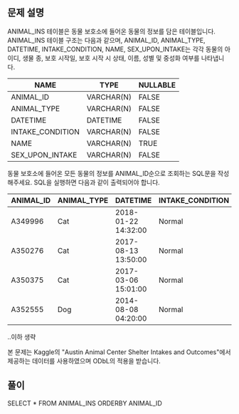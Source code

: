 ## 문제 설명

ANIMAL_INS 테이블은 동물 보호소에 들어온 동물의 정보를 담은 테이블입니다.
ANIMAL_INS 테이블 구조는 다음과 같으며,
ANIMAL_ID, ANIMAL_TYPE, DATETIME, INTAKE_CONDITION, NAME, SEX_UPON_INTAKE는
각각 동물의 아이디, 생물 종, 보호 시작일, 보호 시작 시 상태, 이름, 성별 및 중성화 여부를 나타냅니다.

|NAME|TYPE|NULLABLE|
|---|---|---|
|ANIMAL_ID|VARCHAR(N)|FALSE|
|ANIMAL_TYPE|VARCHAR(N)|FALSE|
|DATETIME|DATETIME|FALSE|
|INTAKE_CONDITION|VARCHAR(N)|FALSE|
|NAME|VARCHAR(N)|TRUE|
|SEX_UPON_INTAKE|VARCHAR(N)|FALSE|

동물 보호소에 들어온 모든 동물의 정보를 ANIMAL_ID순으로 조회하는 SQL문을 작성해주세요. SQL을 실행하면 다음과 같이 출력되어야 합니다.

|ANIMAL_ID|ANIMAL_TYPE|DATETIME|INTAKE_CONDITION|NAME|SEX_UPON_INTAKE|
|---|---|---|---|---|---|
|A349996|Cat|2018-01-22 14:32:00|Normal|Sugar|Neutered|Male|
|A350276|Cat|2017-08-13 13:50:00|Normal|Jewel|Spayed|Female|
|A350375|Cat|2017-03-06 15:01:00|Normal|Meo|Neutered|Male|
|A352555|Dog|2014-08-08 04:20:00|Normal|Harley|Spayed|Female|

..이하 생략

본 문제는 Kaggle의 "Austin Animal Center Shelter Intakes and Outcomes"에서 제공하는 데이터를 사용하였으며 ODbL의 적용을 받습니다.

## 풀이
  SELECT * 
  FROM ANIMAL_INS
  ORDERBY ANIMAL_ID

